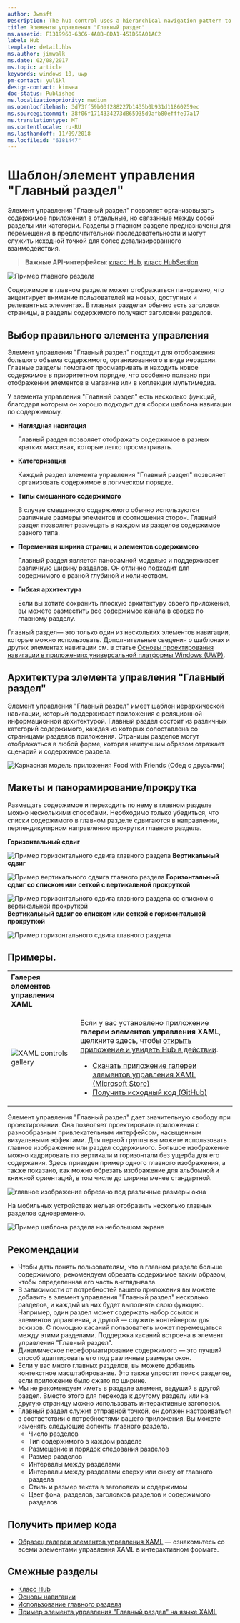 ```yaml
---
author: Jwmsft
Description: The hub control uses a hierarchical navigation pattern to support apps with a relational information architecture.
title: Элементы управления "Главный раздел"
ms.assetid: F1319960-63C6-4A8B-8DA1-451D59A01AC2
label: Hub
template: detail.hbs
ms.author: jimwalk
ms.date: 02/08/2017
ms.topic: article
keywords: windows 10, uwp
pm-contact: yulikl
design-contact: kimsea
doc-status: Published
ms.localizationpriority: medium
ms.openlocfilehash: 3d73ff59b03f288227b1435b0b931d11860259ec
ms.sourcegitcommit: 38f06f1714334273d865935d9afb80efffe97a17
ms.translationtype: MT
ms.contentlocale: ru-RU
ms.lasthandoff: 11/09/2018
ms.locfileid: "6181447"
---
```

# <a name="hub-controlpattern"></a>Шаблон/элемент управления "Главный раздел"

 


Элемент управления "Главный раздел" позволяет организовывать содержимое приложения в отдельные, но связанные между собой разделы или категории. Разделы в главном разделе предназначены для перемещения в предпочтительной последовательности и могут служить исходной точкой для более детализированного взаимодействия.

> **Важные API-интерфейсы**: [класс Hub](https://msdn.microsoft.com/library/windows/apps/dn251843), [класс HubSection](https://msdn.microsoft.com/library/windows/apps/dn251845)

![Пример главного раздела](images/hub_example_tablet.png)

Содержимое в главном разделе может отображаться панорамно, что акцентирует внимание пользователей на новых, доступных и релевантных элементах. В главных разделах обычно есть заголовок страницы, а разделы содержимого получают заголовки разделов.


## <a name="is-this-the-right-control"></a>Выбор правильного элемента управления

Элемент управления "Главный раздел" подходит для отображения большого объема содержимого, организованного в виде иерархии. Главные разделы помогают просматривать и находить новое содержимое в приоритетном порядке, что особенно полезно при отображении элементов в магазине или в коллекции мультимедиа.

У элемента управления "Главный раздел" есть несколько функций, благодаря которым он хорошо подходит для сборки шаблона навигации по содержимому.

-   **Наглядная навигация**

    Главный раздел позволяет отображать содержимое в разных кратких массивах, которые легко просматривать.

-   **Категоризация**

    Каждый раздел элемента управления "Главный раздел" позволяет организовать содержимое в логическом порядке.

-   **Типы смешанного содержимого**

    В случае смешанного содержимого обычно используются различные размеры элементов и соотношения сторон. Главный раздел позволяет размещать в каждом из разделов содержимое разного типа.

-   **Переменная ширина страниц и элементов содержимого**

    Главный раздел является панорамной моделью и поддерживает различную ширину разделов. Он отлично подходит для содержимого с разной глубиной и количеством.

-   **Гибкая архитектура**

    Если вы хотите сохранить плоскую архитектуру своего приложения, вы можете разместить все содержимое канала в сводке по главному разделу.

Главный раздел— это только один из нескольких элементов навигации, которые можно использовать. Дополнительные сведения о шаблонах и других элементах навигации см. в статье [Основы проектирования навигации в приложениях универсальной платформы Windows (UWP)](../basics/navigation-basics.md).

## <a name="hub-architecture"></a>Архитектура элемента управления "Главный раздел"

Элемент управления "Главный раздел" имеет шаблон иерархической навигации, который поддерживает приложения с реляционной информационной архитектурой. Главный раздел состоит из различных категорий содержимого, каждая из которых сопоставлена со страницами разделов приложения. Страницы разделов могут отображаться в любой форме, которая наилучшим образом отражает сценарий и содержимое раздела.

![Каркасная модель приложения Food with Friends (Обед с друзьями)](images/navigation_diagram_food_with_friends_app_new.png)

## <a name="layouts-and-panningscrolling"></a>Макеты и панорамирование/прокрутка

Размещать содержимое и переходить по нему в главном разделе можно несколькими способами. Необходимо только убедиться, что списки содержимого в главном разделе сдвигаются в направлении, перпендикулярном направлению прокрутки главного раздела.

**Горизонтальный сдвиг**

![Пример горизонтального сдвига главного раздела](images/controls_hub_horizontal_pan.png)
**Вертикальный сдвиг**

![Пример вертикального сдвига главного раздела](images/controls_hub_vertical_pan.png)
**Горизонтальный сдвиг со списком или сеткой с вертикальной прокруткой**

![Пример горизонтального сдвига главного раздела со списком с вертикальной прокруткой](images/controls_hub_horizontal_vertical_scroll.png)
**Вертикальный сдвиг со списком или сеткой с горизонтальной прокруткой**

![Пример горизонтального сдвига главного раздела](images/controls_hub_vertical_horizontal_scroll.png)

## <a name="examples"></a>Примеры.

<table>
<th align="left">Галерея элементов управления XAML<th>
<tr>
<td><img src="images/xaml-controls-gallery-sm.png" alt="XAML controls gallery"></img></td>
<td>
    <p>Если у вас установлено приложение <strong style="font-weight: semi-bold">галереи элементов управления XAML</strong>, щелкните здесь, чтобы <a href="xamlcontrolsgallery:/item/Hub">открыть приложение и увидеть Hub в действии</a>.</p>
    <ul>
    <li><a href="https://www.microsoft.com/store/productId/9MSVH128X2ZT">Скачать приложение галереи элементов управления XAML (Microsoft Store)</a></li>
    <li><a href="https://github.com/Microsoft/Windows-universal-samples/tree/master/Samples/XamlUIBasics">Получить исходный код (GitHub)</a></li>
    </ul>
</td>
</tr>
</table>

Элемент управления "Главный раздел" дает значительную свободу при проектировании. Она позволяет проектировать приложения с разнообразным привлекательным интерфейсом, насыщенным визуальными эффектами. Для первой группы вы можете использовать главное изображение или раздел содержимого. Большое изображение можно кадрировать по вертикали и горизонтали без ущерба для его содержания. Здесь приведен пример одного главного изображения, а также показано, как можно обрезать изображение для альбомной и книжной ориентаций, в том числе до ширины менее стандартной.

![главное изображение обрезано под различные размеры окна](images/hub_hero_cropped2.png)

На мобильных устройствах нельзя отобразить несколько главных разделов одновременно.

![Пример шаблона раздела на небольшом экране](images/phone_hub_example.png)

## <a name="recommendations"></a>Рекомендации

-   Чтобы дать понять пользователям, что в главном разделе больше содержимого, рекомендуем обрезать содержимое таким образом, чтобы определенная его часть выглядывала.
-   В зависимости от потребностей вашего приложения вы можете добавить в элемент управления "Главный раздел" несколько разделов, и каждый из них будет выполнять свою функцию. Например, один раздел может содержать набор ссылок и элементов управления, а другой — служить контейнером для эскизов. С помощью касаний пользователь может перемещаться между этими разделами. Поддержка касаний встроена в элемент управления "Главный раздел".
-   Динамическое переформатирование содержимого — это лучший способ адаптировать его под различные размеры окон.
-   Если у вас много главных разделов, вы можете добавить контекстное масштабирование. Это также упростит поиск разделов, если приложение было сжато по ширине.
-   Мы не рекомендуем иметь в разделе элемент, ведущий в другой раздел. Вместо этого для перехода к другому разделу или на другую страницу можно использовать интерактивные заголовки.
-   Главный раздел служит отправной точкой, он должен настраиваться в соответствии с потребностями вашего приложения. Вы можете изменять следующие аспекты главного раздела.
    -   Число разделов
    -   Тип содержимого в каждом разделе
    -   Размещение и порядок следования разделов
    -   Размер разделов
    -   Интервалы между разделами
    -   Интервалы между разделами сверху или снизу от главного раздела
    -   Стиль и размер текста в заголовках и содержимом
    -   Цвет фона, разделов, заголовков разделов и содержимого разделов

## <a name="get-the-sample-code"></a>Получить пример кода

- [Образец галереи элементов управления XAML](https://github.com/Microsoft/Windows-universal-samples/tree/master/Samples/XamlUIBasics) — ознакомьтесь со всеми элементами управления XAML в интерактивном формате.

## <a name="related-articles"></a>Смежные разделы

- [Класс Hub](https://msdn.microsoft.com/library/windows/apps/dn251843)
- [Основы навигации](../basics/navigation-basics.md)
- [Использование главного раздела](https://msdn.microsoft.com/library/windows/apps/xaml/dn308518)
- [Пример элемента управления "Главный раздел" на языке XAML](http://go.microsoft.com/fwlink/p/?LinkID=310072)
